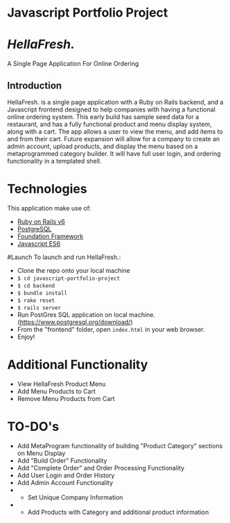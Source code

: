 # Javascript Portfolio Project

# *HellaFresh.*
A Single Page Application For Online Ordering


## Introduction
HellaFresh. is a single page application with a Ruby on Rails backend, and a Javascript frontend designed to help companies with having a functional online ordering system. This early build has sample seed data for a restaurant, and has a fully functional product and menu display system, along with a cart. The app allows a user to view the menu, and add items to and from their cart. Future expansion will allow for a company to create an admin account, upload products, and display the menu based on a metaprogrammed category builder. It will have full user login, and ordering functionality in a templated shell.

# Technologies
This application make use of:
* [Ruby on Rails v6](https://rubyonrails.org/)
* [PostgreSQL](https://www.postgresql.org/)
* [Foundation Framework](https://get.foundation/sites/docs/)
* [Javascript ES6](https://developer.mozilla.org/en-US/docs/Web/JavaScript)

#Launch
To launch and run HellaFresh.:
* Clone the repo onto your local machine
* ``` $ cd javascript-portfolio-project ```
* ``` $ cd backend ```
* ``` $ bundle install ```
* ``` $ rake reset ```
* ``` $ rails server ```
* Run PostGres SQL application on local machine. (https://www.postgresql.org/download/)
* From the "frontend" folder, open ```index.html``` in your web browser.
* Enjoy!

# Additional Functionality
* View HellaFresh Product Menu
* Add Menu Products to Cart
* Remove Menu Products from Cart

# TO-DO's
* Add MetaProgram functionality of building "Product Category" sections on Menu Display
* Add "Build Order" Functionality
* Add "Complete Order" and Order Processing Functionality
* Add User Login and Order History
* Add Admin Account Functionality
*  * Set Unique Company Information
*  * Add Products with Category and additional product information